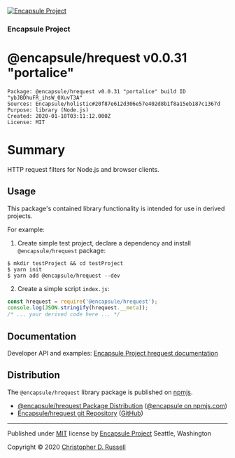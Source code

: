 [![Encapsule Project](https://encapsule.io/images/blue-burst-encapsule.io-icon-72x72.png "Encapsule Project")](https://encapsule.io)

### Encapsule Project

# @encapsule/hrequest v0.0.31 "portalice"

```
Package: @encapsule/hrequest v0.0.31 "portalice" build ID "ybJBDhuFR_ihsW_0XuvT3A"
Sources: Encapsule/holistic#20f87e612d306e57e402d8b1f8a15eb187c1367d
Purpose: library (Node.js)
Created: 2020-01-10T03:11:12.000Z
License: MIT
```

# Summary

HTTP request filters for Node.js and browser clients.

## Usage

This package's contained library functionality is intended for use in derived projects.

For example:

1. Create simple test project, declare a dependency and install `@encapsule/hrequest` package:

```
$ mkdir testProject && cd testProject
$ yarn init
$ yarn add @encapsule/hrequest --dev
```

2. Create a simple script `index.js`:

```JavaScript
const hrequest = require('@encapsule/hrequest');
console.log(JSON.stringify(hrequest.__meta));
/* ... your derived code here ... */
```

## Documentation

Developer API and examples: [Encapsule Project hrequest documentation](https://encapsule.io/docs/hrequest)

## Distribution

The `@encapsule/hrequest` library package is published on [npmjs](https://npmjs.com).

- [@encapsule/hrequest Package Distribution](https://npmjs.com/package/@encapsule/hrequest/v/0.0.31) ([@encapsule on npmjs.com](https://www.npmjs.com/org/encapsule))
- [Encapsule/hrequest git Repository](https://github.com/Encapsule/hrequest) ([GitHub](https://github.com/Encapsule))

<hr>

Published under [MIT](LICENSE) license by [Encapsule Project](https://encapsule.io) Seattle, Washington

Copyright &copy; 2020 [Christopher D. Russell](https://github.com/ChrisRus)